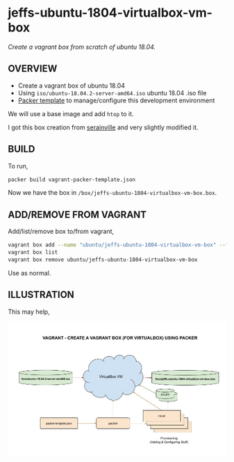 # jeffs-ubuntu-1804-virtualbox-vm-box

_Create a vagrant box from scratch of ubuntu 18.04._

## OVERVIEW

* Create a vagrant box of ubuntu 18.04
* Using
  `iso/ubuntu-18.04.2-server-amd64.iso`
  ubuntu 18.04 .iso file
* [Packer template](https://github.com/JeffDeCola/my-vagrant-boxes/blob/master/create-vagrant-box-for-virtualbox-on-windows-using-packer/jeffs-ubuntu-1804-virtualbox-vm-box/vagrant-packer-template.json)
  to manage/configure this development environment

We will use a base image and add `htop` to it.

I got this box creation from [serainville](https://github.com/serainville/packer_templates)
and very slightly modified it.

## BUILD

To run,

```bash
packer build vagrant-packer-template.json
```

Now we have the box in `/box/jeffs-ubuntu-1804-virtualbox-vm-box.box`.

## ADD/REMOVE FROM VAGRANT

Add/list/remove box to/from vagrant,

```bash
vagrant box add --name "ubuntu/jeffs-ubuntu-1804-virtualbox-vm-box" --force jeffs-ubuntu-1804-virtualbox-vm-box.box
vagrant box list
vagrant box remove ubuntu/jeffs-ubuntu-1804-virtualbox-vm-box
```

Use as normal.

## ILLUSTRATION

This may help,

![IMAGE - jeffs-ubuntu-1804-virtualbox-vm-box - IMAGE](../../docs/pics/jeffs-ubuntu-1804-virtualbox-vm-box.jpg)